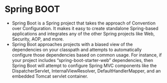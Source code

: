 # Spring BOOT
* Spring Boot is a Spring project that takes the approach of Convention over Configuration. It makes it easy to create standalone Spring-based applications and integrates any of the other Spring projects like Web, Security, AOP, and more.
* Spring Boot approaches projects with a biased view of the dependencies on your classpath and attempts to automatically configure those dependencies based on common usage. For instance, if your project includes “spring-boot-starter-web” dependencies, then Spring Boot will attempt to configure Spring MVC components like the DispatcherServlet, InternalViewResolver, DefaultHandlerMapper, and an embedded Tomcat servlet container.

